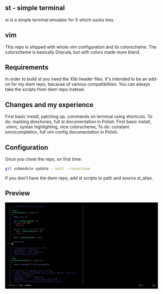 st - simple terminal
--------------------
st is a simple terminal emulator for X which sucks less.

vim
---
This repo is shipped with whole vim configuration and its colorscheme.
The colorscheme is basically Dracula, but with colors made more bland.

Requirements
------------
In order to build st you need the Xlib header files.
It's intended to be an add-on for my dwm repo, because of various
compatibilities. You can always take the scripts from dwm repo instead.

Changes and my experience
-------------------------
First basic install, patching up, commands on terminal using shortcuts.
To do: marking directories, full st documentation in Polish.
First basic install, .vimrc, syntax highlighting, nice colorscheme,
To do: constant omnicompletion, full vim config documentation in Polish.

Configuration
-------------
Once you clone the repo, on first time:
```bash
git submodule update --init --recursive
```
If you don't have the dwm repo, add st scripts to path and source st\_alias.

Preview
-------
![vim](patch/preview/vim.jpg)
